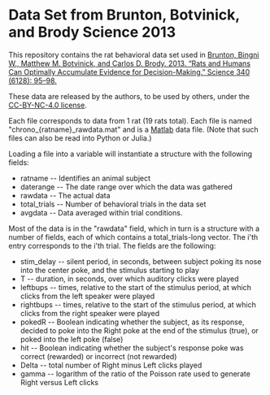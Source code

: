# Data Set from Brunton, Botvinick, and Brody Science 2013

This repository contains the rat behavioral data set used in [Brunton, Bingni W., Matthew M. Botvinick, and Carlos D. Brody. 2013. “Rats and Humans Can Optimally Accumulate Evidence for Decision-Making.” Science 340 (6128): 95–98.](http://dx.doi.org/10.1126/science.1233912)

These data are released by the authors, to be used by others, under the [CC-BY-NC-4.0 license](https://creativecommons.org/licenses/by-nc/4.0/).

Each file corresponds to data from 1 rat (19 rats total). Each file is named "chrono\_{ratname}\_rawdata.mat" and is a [Matlab](https://www.mathworks.com/products/matlab.html) data file. (Note that such files can also be read into Python or Julia.)

Loading a file into a variable will instantiate a structure with the following fields:

* ratname -- Identifies an animal subject
* daterange -- The date range over which the data was gathered
* rawdata -- The actual data
* total_trials -- Number of behavioral trials in the data set
* avgdata -- Data averaged within trial conditions.

Most of the data is in the "rawdata" field, which in turn is a structure with a number of fields, each of which contains a total_trials-long vector. The i'th entry corresponds to the i'th trial. The fields are the following:

* stim_delay -- silent period, in seconds, between subject poking its nose into the center poke, and the stimulus starting to play
* T -- duration, in seconds, over which auditory clicks were played
* leftbups -- times, relative to the start of the stimulus period, at which clicks from the left speaker were played
* rightbups -- times, relative to the start of the stimulus period, at which clicks from the right speaker were played
* pokedR -- Boolean indicating whether the subject, as its response, decided to poke into the Right poke at the end of the stimulus (true), or poked into the left poke (false)
* hit -- Boolean indicating whether the subject's response poke was correct (rewarded) or incorrect (not rewarded)
* Delta -- total number of Right minus Left clicks played
* gamma -- logarithm of the ratio of the Poisson rate used to generate Right versus Left clicks

